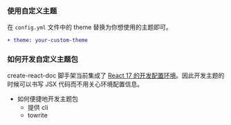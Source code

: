 ### 使用自定义主题

在 `config.yml` 文件中的 theme 替换为你想使用的主题即可。

```diff
+ theme: your-custom-theme
```

### 如何开发自定义主题包

create-react-doc 脚手架当前集成了 [React 17 的开发配置环境](https://github.com/MuYunyun/create-react-doc/blob/main/packages/scripts/.babelrc.js#L11-L13)。因此开发主题的时候可以书写 JSX 代码而不用关心环境配置信息。



* 如何便捷地开发主题包
  * 提供 cli
  * towrite